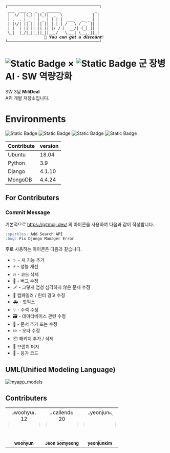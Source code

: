 ```
┌────────────────────────────────────────┐
 ___  ___ _  _  _ ______               _
 |  \/  |(_)| |(_)|  _  \             | |
 | .  . | _ | | _ | | | |  ___   __ _ | |
 | |\/| || || || || | | | / _ \ / _` || |
 | |  | || || || || |/ / |  __/| (_| || |
 \_|  |_/|_||_||_||___/   \___| \__,_||_|
	             🤑 𝙔𝙤𝙪 𝙘𝙖𝙣 𝙜𝙚𝙩 𝙖 𝙙𝙞𝙨𝙘𝙤𝙪𝙣𝙩!
└────────────────────────────────────────┘
```

# ![Static Badge](https://img.shields.io/badge/Kakao_Enterprise-FFCD00?style=flat-square&logo=kakao&logoColor=white&labelColor=%23FFCD00) × ![Static Badge](https://img.shields.io/badge/Goorm-%23000000?style=flat-square&logo=Goorm&logoColor=%23FFFFFF) 군 장병 AI · SW 역량강화

SW 3팀 **MiliDeal**  
API 개발 저장소입니다.

# Environments

![Static Badge](https://img.shields.io/badge/Ubuntu-E95420?style=for-the-badge&logo=ubuntu&logoColor=white)
![Static Badge](https://img.shields.io/badge/Python-%233776AB?style=for-the-badge&logo=Python&logoColor=%23FFFFFF)
![Static Badge](https://img.shields.io/badge/Django-%23092E20?style=for-the-badge&logo=Django)
![Static Badge](https://img.shields.io/badge/MongoDB-%2347A248?style=for-the-badge&logo=MongoDB&logoColor=%23FFFFFF)

| Contribute | version |
| ---------- | ------- |
| Ubuntu     | 18.04   |
| Python     | 3.9     |
| Django	 | 4.1.10  |
| MongoDB    | 4.4.24  |

## For Contributers

### Commit Message

기본적으로 https://gitmoji.dev/ 의 아이콘을 사용하여 다음과 같이 작성합니다.

```md
:sparkles: Add Search API
:bug: Fix Djongo Manager Error
```

주로 사용하는 아이콘은 다음과 같습니다.

- :sparkles: - 새 기능 추가
- :zap: - 성능 개선
- :fire: - 코드 삭제
- :bug: - 버그 수정
- :adhesive_bandage: - 그렇게 엄청 심각하지 않은 문제 수정
- :rotating_light: 컴파일러 / 린터 경고 수정
- :ambulance: - 핫픽스
- :bulb: - 주석 수정
- :card_file_box: - 데이터베이스 관련 수정
- :memo: - 문서 추가 또는 수정
- :pencil2: - 오타 수정
- :package: 패키지 추가 / 삭제
- :twisted_rightwards_arrows: 브랜치 머지
- :poop: - 응가 코드


## UML(Unified Modeling Language)
![myapp_models](https://github.com/milideal/server/assets/43837268/f812a9e6-441b-4a9d-a8cf-016539afa1d0)



## Contributers

<table>
  <tbody>
    <tr>
      <td align="center"><a href="https://github.com/woohyun212"><img src="https://avatars.githubusercontent.com/u/43837268?v=4" 
	  style="border-radius:50%" width="100px;" alt="woohyun212"/><br /><sub><b>woohyun</b></sub></a></td>
      <td align="center"><a href="https://github.com/callendev20"><img src="https://avatars.githubusercontent.com/u/63829204?v=4" style="border-radius:50%" width="100px;" alt="callendev20"/><br /><sub><b>Jeon Somyeong</b></sub></a></td>
	  <td align="center"><a href="https://github.com/yeonjunky"><img src="https://avatars.githubusercontent.com/u/57308980?v=4" style="border-radius:50%" width="100px;" alt="yeonjunky"/><br /><sub><b>yeonjunkim</b></sub></a></td>
    </tr>
  </tbody>
</table>
